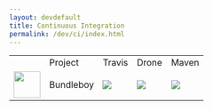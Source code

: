 ```yaml
---
layout: devdefault
title: Continuous Integration
permalink: /dev/ci/index.html
---
```


<table class="projects">
<tr class="projects.title-row">
  <td>
  </td>
  <td>
    Project
  </td>
  <td>
    Travis
  </td>
  <td>
    Drone
  </td>
  <td>
    Maven
  </td>
</tr>
<tr>
  <td>
    <img src="/resources/images/bundleboy-mini-logo.png" height="48" />
  </td>
  <td class="projects-name">
    Bundleboy
  </td>
  <td>
    <a href="https://travis-ci.org/storm-enroute/bundleboy">
      <img src="https://travis-ci.org/storm-enroute/bundleboy.svg?branch=master" />
    </a>
  </td>
  <td>
    <a href="http://ci.storm-enroute.com:443/storm-enroute/bundleboy">
      <img src="http://ci.storm-enroute.com:443/api/badges/storm-enroute/bundleboy/status.svg" />
    </a>
  </td>
  <td>
    <a href="http://mvnrepository.com/artifact/com.storm-enroute/bundleboy_2.11">
      <img src="https://img.shields.io/maven-central/v/com.storm-enroute/bundleboy_2.11.svg" />
    </a>
  </td>
</tr>
</table>
